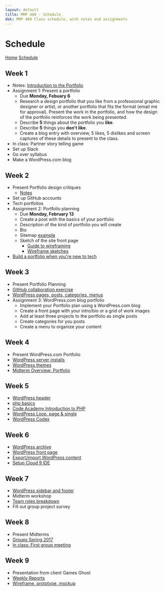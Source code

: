 ```yaml
---
layout: default
title: MMP 460 - Schedule
dek: MMP 460 Class schedule, with notes and assignments
---
```

# Schedule

[Home]({{site.github.url}}/) [Schedule]({{site.github.url}}/schedule.html)


## Week 1
- Notes: [Introduction to the Portfolio](week1/)
- Assignment 1: Present a portfolio
	- Due **Monday, Febuary 6**
	- Research a design portfolio that you like from a professional graphic designer or artist, or another portfolio that fits the format (email me for approval).  Present the work in the portfolio, and how the design of the portfolio reinforces the work being presented.
	- Describe **5** things about the portfolio you **like**.
	- Describe **5** things you **don't like**.
	- Create a blog entry with overview, 5 likes, 5 dislikes and screen captures of these details to present to the class.
- In class: Partner story telling game
- Set up Slack
- Go over syllabus
- Make a WordPress.com blog

## Week 2
- Present Portfolio design critiques
	- [Notes](week2/notes)
- Set up GitHub accounts
- Tech portfolios
- Assignment 2: Portfolio planning
	- Due **Monday, February 13**
	- Create a post with the basics of your portfolio
	- Description of the kind of portfolio you will create
	- Bio
	- Sitemap [example](week2/sitemap.jpg)
	- Sketch of the site front page 
		- [Guide to wireframing](http://sixrevisions.com/user-interface/website-wireframing/)
		- [Wireframe sketches](https://webdesignledger.com/18-great-examples-of-sketched-ui-wireframes-and-mockups/)
- [Build a portfolio when you're new to tech](https://skillcrush.com/2015/03/12/impressive-tech-portfolio/)

## Week 3
- Present Portfolio Planning
- [GitHub collaboration exercise](week3/github.html)
- [WordPress pages, posts, categories, menus](week3/wordpress.html)
- Assignment 3: WordPress.com blog portfolio
	- Implement your Portfolio plan using a WordPress.com blog
	- Create a front page with your intro/bio or a grid of work images
	- Add at least three projects to the portfolio as single posts
	- Create categories for you posts
	- Create a menu to organize your content

## Week 4
- Present WordPress.com Portfolio
- [WordPress server installs](week4/wp.html)
- [WordPress themes](week4/)
- [Midterm Overview: Portfolio](week4/midterm.html)

## Week 5
- [WordPress header](week5/)
- [php basics](week5/php.html)
- [Code Academy Introduction to PHP](https://www.codecademy.com/en/courses/web-beginner-en-StaFQ/1/1)
- [WordPress Loop, page & single](week5/loop.html)
- [WordPress Codex](https://codex.wordpress.org/)

## Week 6
- [WordPress archive](week6/)
- [WordPress front page](week6/wp.html)
- [Export/import WordPress content](week6/export.html)
- [Setup Cloud 9 IDE](week6/c9.html)

## Week 7
- [WordPress sidebar and footer](week7/)
- Midterm workshop
- [Team roles breakdown](week7/roles.html)
- Fill out group project survey

## Week 8
- Present Midterms
- [Groups Spring 2017](week8/groups.html)
- [In class: First group meeting](week8/inclass.html)

## Week 9
- Presentation from client Games Ghost
- [Weekly Reports](week9/weeklyreports.html)
- [Wireframe, prototype, mockup](https://designmodo.com/wireframing-prototyping-mockuping/)

<!-- 
https://github.com/owenroberts/gitclass
https://education.github.com/git-cheat-sheet-education.pdf
https://recompilermag.com/issues/issue-1/how-to-teach-git/
 -->